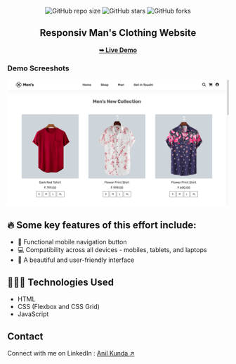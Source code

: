 <div align="center">
  
  ![GitHub repo size](https://img.shields.io/github/repo-size/anillkunda/e-comm_design)
  ![GitHub stars](https://img.shields.io/github/stars/anillkunda/e-comm_design)
  ![GitHub forks](https://img.shields.io/github/forks/anillkunda/e-comm_design?style=social)
  <br />
  <h2 align="center">Responsiv Man's Clothing Website</h2>

  <a href="https://anillkunda.github.io/e-comm_design/"><strong>➥ Live Demo</strong></a>
  
</div>

### Demo Screeshots

![Man's Clothing Website Desktop Demo](./readme_assets/e-comm.png "Desktop Demo")


## 🔥 Some key features of this effort include:

- 📱 Functional mobile navigation button
- 💻 Compatibility across all devices - mobiles, tablets, and laptops
- 🎨 A beautiful and user-friendly interface

## 👨🏻‍💻 Technologies Used

- HTML
- CSS (Flexbox and CSS Grid)
- JavaScript

## Contact
Connect with me on LinkedIn : [Anil Kunda ↗](https://www.linkedin.com/in/anillkunda/)
